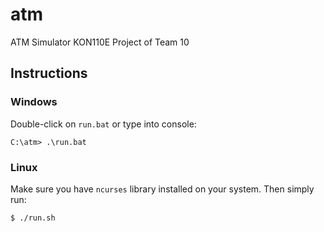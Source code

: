 # atm
ATM Simulator
KON110E Project of Team 10

## Instructions
### Windows
Double-click on `run.bat` or type into console:
```console
C:\atm> .\run.bat
```

### Linux
Make sure you have `ncurses` library installed on your system.
Then simply run:
```console
$ ./run.sh
```